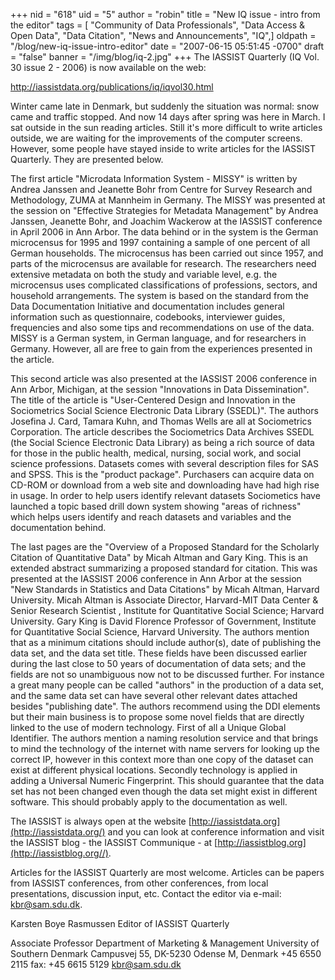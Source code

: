 +++
nid = "618"
uid = "5"
author = "robin"
title = "New IQ issue - intro from the editor"
tags = [ "Community of Data Professionals", "Data Access & Open Data", "Data Citation", "News and Announcements", "IQ",]
oldpath = "/blog/new-iq-issue-intro-editor"
date = "2007-06-15 05:51:45 -0700"
draft = "false"
banner = "/img/blog/iq-2.jpg"
+++
The IASSIST Quarterly (IQ Vol. 30 issue 2 - 2006) is now available on
the web:

<http://iassistdata.org/publications/iq/iqvol30.html>

Winter came late in Denmark, but suddenly the situation was normal: snow
came and traffic stopped. And now 14 days after spring was here in
March. I sat outside in the sun reading articles. Still it's more
difficult to write articles outside, we are waiting for the improvements
of the computer screens. However, some people have stayed inside to
write articles for the IASSIST Quarterly. They are presented below.

The first article "Microdata Information System - MISSY" is written by
Andrea Janssen and Jeanette Bohr from Centre for Survey Research and
Methodology, ZUMA at Mannheim in Germany. The MISSY was presented at the
session on "Effective Strategies for Metadata Management" by Andrea
Janssen, Jeanette Bohr, and Joachim Wackerow at the IASSIST conference
in April 2006 in Ann Arbor. The data behind or in the system is the
German microcensus for 1995 and 1997 containing a sample of one percent
of all German households. The microcensus has been carried out since
1957, and parts of the microcensus are available for research. The
researchers need extensive metadata on both the study and variable
level, e.g. the microcensus uses complicated classifications of
professions, sectors, and household arrangements. The system is based on
the standard from the Data Documentation Initiative and documentation
includes general information such as questionnaire, codebooks,
interviewer guides, frequencies and also some tips and recommendations
on use of the data. MISSY is a German system, in German language, and
for researchers in Germany. However, all are free to gain from the
experiences presented in the article.

This second article was also presented at the IASSIST 2006 conference in
Ann Arbor, Michigan, at the session "Innovations in Data
Dissemination". The title of the article is "User-Centered Design and
Innovation in the Sociometrics Social Science Electronic Data Library
(SSEDL)". The authors Josefina J. Card, Tamara Kuhn, and Thomas Wells
are all at Sociometrics Corporation. The article describes the
Sociometrics Data Archives SSEDL (the Social Science Electronic Data
Library) as being a rich source of data for those in the public health,
medical, nursing, social work, and social science professions. Datasets
comes with several description files for SAS and SPSS. This is the
"product package". Purchasers can acquire data on CD-ROM or download
from a web site and downloading have had high rise in usage. In order to
help users identify relevant datasets Sociometics have launched a topic
based drill down system showing "areas of richness" which helps users
identify and reach datasets and variables and the documentation behind.

The last pages are the "Overview of a Proposed Standard for the
Scholarly Citation of Quantitative Data" by Micah Altman and Gary King.
This is an extended abstract summarizing a proposed standard for
citation. This was presented at the IASSIST 2006 conference in Ann Arbor
at the session "New Standards in Statistics and Data Citations" by
Micah Altman, Harvard University. Micah Altman is Associate Director,
Harvard-MIT Data Center & Senior Research Scientist , Institute for
Quantitative Social Science; Harvard University. Gary King is David
Florence Professor of Government, Institute for Quantitative Social
Science, Harvard University. The authors mention that as a minimum
citations should include author(s), date of publishing the data set, and
the data set title. These fields have been discussed earlier during the
last close to 50 years of documentation of data sets; and the fields are
not so unambiguous now not to be discussed further. For instance a great
many people can be called "authors" in the production of a data set,
and the same data set can have several other relevant dates attached
besides "publishing date". The authors recommend using the DDI
elements but their main business is to propose some novel fields that
are directly linked to the use of modern technology. First of all a
Unique Global Identifier. The authors mention a naming resolution
service and that brings to mind the technology of the internet with name
servers for looking up the correct IP, however in this context more than
one copy of the dataset can exist at different physical locations.
Secondly technology is applied in adding a Universal Numeric
Fingerprint. This should guarantee that the data set has not been
changed even though the data set might exist in different software. This
should probably apply to the documentation as well.

The IASSIST is always open at the website [http://iassistdata.org](http://iassistdata.org/) and you can look at conference information and visit the IASSIST blog -
the IASSIST Communique - at [http://iassistblog.org](http://iassistblog.org//).

Articles for the IASSIST Quarterly are most welcome. Articles can be
papers from IASSIST conferences, from other conferences, from local
presentations, discussion input, etc. Contact the editor via e-mail:
<kbr@sam.sdu.dk>.

Karsten Boye Rasmussen Editor of IASSIST Quarterly

Associate Professor Department of Marketing & Management University of
Southern Denmark Campusvej 55, DK-5230 Odense M, Denmark +45 6550 2115
fax: +45 6615 5129 <kbr@sam.sdu.dk>
